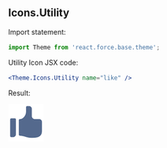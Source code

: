 ## Icons.Utility

Import statement:

```jsx
import Theme from 'react.force.base.theme';
```

Utility Icon JSX code:

```jsx
<Theme.Icons.Utility name="like" />
```
Result:

![Utility Icon](/README_files/icon-small.png?raw=true)


